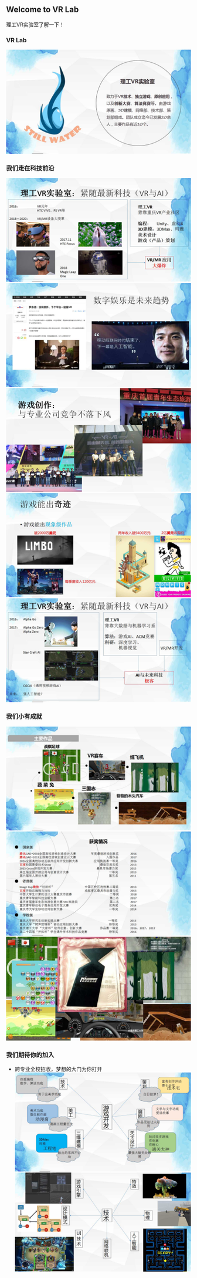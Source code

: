 ## Welcome to VR Lab

  理工VR实验室了解一下！

### VR Lab
![](理工VR实验室_网站介绍/实验室介绍/介绍1.jpg)

### 我们走在科技前沿
![](理工VR实验室_网站介绍/实验室介绍/介绍2.jpg)
![](理工VR实验室_网站介绍/实验室介绍/介绍3.jpg)
![](理工VR实验室_网站介绍/实验室介绍/介绍4.jpg)
![](理工VR实验室_网站介绍/实验室介绍/介绍5.jpg)
![](理工VR实验室_网站介绍/技术方向丰富/幻灯片18.jpg)

### 我们小有成就
![](理工VR实验室_网站介绍/成就/成就1.jpg)
![](理工VR实验室_网站介绍/成就/成就2.jpg)
![](理工VR实验室_网站介绍/成就/成就3.jpg)

### 我们期待你的加入
* 跨专业全校招收，梦想的大门为你打开
![](理工VR实验室_网站介绍/招收各类人才/招人.jpg)
![](理工VR实验室_网站介绍/技术方向丰富/幻灯片10.jpg)

